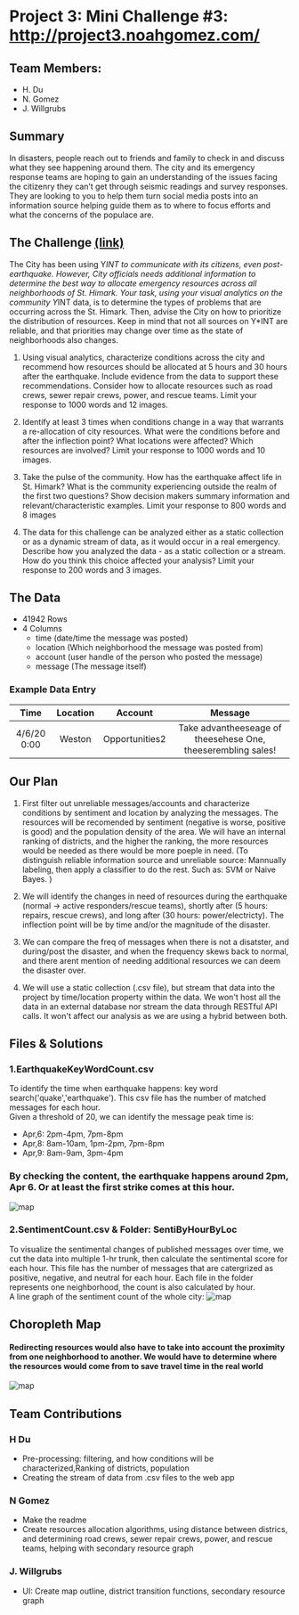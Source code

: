 # Project 3: Mini Challenge #3: http://project3.noahgomez.com/

## Team Members:
- H. Du
- N. Gomez
- J. Willgrubs



## Summary 
In disasters, people reach out to friends and family to check in and discuss what they see happening around them. The city and its emergency response teams are hoping to gain an understanding of the issues facing the citizenry they can’t get through seismic readings and survey responses. They are looking to you to help them turn social media posts into an information source helping guide them as to where to focus efforts and what the concerns of the populace are.

## The Challenge [(link)](https://vast-challenge.github.io/2019/MC3.html)
The City has been using Y*INT to communicate with its citizens, even post-earthquake. However, City officials needs additional information to determine the best way to allocate emergency resources across all neighborhoods of St. Himark. Your task, using your visual analytics on the community Y*INT data, is to determine the types of problems that are occurring across the St. Himark. Then, advise the City on how to prioritize the distribution of resources. Keep in mind that not all sources on Y*INT are reliable, and that priorities may change over time as the state of neighborhoods also changes.

1. Using visual analytics, characterize conditions across the city and recommend how resources should be allocated at 5 hours and 30 hours after the earthquake. Include evidence from the data to support these recommendations. Consider how to allocate resources such as road crews, sewer repair crews, power, and rescue teams. Limit your response to 1000 words and 12 images.

2. Identify at least 3 times when conditions change in a way that warrants a re-allocation of city resources. What were the conditions before and after the inflection point? What locations were affected? Which resources are involved? Limit your response to 1000 words and 10 images.

3. Take the pulse of the community. How has the earthquake affect life in St. Himark? What is the community experiencing outside the realm of the first two questions? Show decision makers summary information and relevant/characteristic examples. Limit your response to 800 words and 8 images

4. The data for this challenge can be analyzed either as a static collection or as a dynamic stream of data, as it would occur in a real emergency. Describe how you analyzed the data - as a static collection or a stream. How do you think this choice affected your analysis? Limit your response to 200 words and 3 images.

## The Data
  - 41942 Rows
  - 4 Columns
    - time (date/time the message was posted)
    - location (Which neighborhood the message was posted from)
    - account (user handle of the person who posted the message)
    - message (The message itself)
    
### Example Data Entry
  
| Time  | Location           |Account  | Message |
|:-------------:|:-------------:|:-------------:|:-------------:|
| 4/6/20 0:00      | Weston |Opportunities2 | Take advantheeseage of theesehese One, theeserembling sales!|


## Our Plan  
1. First filter out unreliable messages/accounts and characterize conditions by sentiment and location by analyzing the messages. The resources will be recomended by sentiment (negative is worse, positive is good) and the population density of the area. We will have an internal ranking of districts, and the higher the ranking, the more resources would be needed as there would be more poeple in need. (To distinguish reliable information source and unreliable source: Mannually labeling, then apply a classifier to do the rest. Such as: SVM or Naive Bayes. )

2. We will identify the changes in need of resources during the earthquake (normal -> active responders/rescue teams), shortly after (5 hours: repairs, rescue crews), and long after (30 hours: power/electricty). The inflection point will be by time and/or the magnitude of the disaster.

3. We can compare the freq of messages when there is not a disatster, and during/post the disaster, and when the frequency skews back to normal, and there arent mention of needing additional resources we can deem the disaster over.

4. We will use a static collection (.csv file), but stream that data into the project by time/location property within the data. We won't host all the data in an external database nor stream the data through RESTful API calls. It won't affect our analysis as we are using a hybrid between both.

## Files & Solutions  
### 1.EarthquakeKeyWordCount.csv  
To identify the time when earthquake happens: key word search('quake','earthquake'). This csv file has the number of matched messages for each hour.    
Given a threshold of 20, we can identify the message peak time is:  
- Apr,6: 2pm-4pm, 7pm-8pm  
- Apr,8: 8am-10am, 1pm-2pm, 7pm-8pm    
- Apr,9: 8am-9am, 3pm-4pm  
### By checking the content, the earthquake happens around 2pm, Apr 6. Or at least the first strike comes at this hour.   
![map](https://github.com/HXDU/Project-3-Mini-Challenge-3/blob/master/pics/earthquake_by_mesg_num.png)  

### 2.SentimentCount.csv & Folder: SentiByHourByLoc  
To visualize the sentimental changes of published messages over time, we cut the data into multiple 1-hr trunk, then calculate the sentimental score for each hour. This file has the number of messages that are catergrized as positive, negative, and neutral for each hour. Each file in the folder represents one neighborhood, the count is also calculated by hour.  
A line graph of the sentiment count of the whole city:
![map](https://github.com/HXDU/Project-3-Mini-Challenge-3/blob/master/pics/SentimentCount.png)

## Choropleth Map
#### Redirecting resources would also have to take into account the proximity from one neighborhood to another. We would have to determine where the resources would come from to save travel time in the real world
![map](https://github.com/HXDU/Project-3-Mini-Challenge-3/blob/master/pics/map_names.png)

## Team Contributions
### H Du
- Pre-processing: filtering, and how conditions will be characterized,Ranking of districts, population
- Creating the stream of data from .csv files to the web app
### N Gomez 
- Make the readme
- Create resources allocation algorithms, using distance between districs, and determining road crews, sewer repair crews, power, and rescue teams, helping with secondary resource graph
### J. Willgrubs
- UI: Create map outline, district transition functions, secondary resource graph


